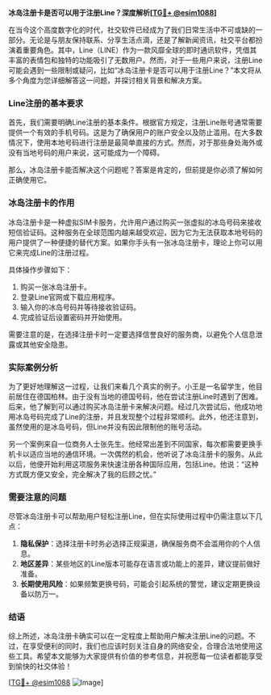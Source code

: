 **冰岛注册卡是否可以用于注册Line？深度解析[[TG💪+ @esim1088](https://t.me/s/esim1088)]**

在当今这个高度数字化的时代，社交软件已经成为了我们日常生活中不可或缺的一部分。无论是与朋友保持联系、分享生活点滴，还是了解新闻资讯，社交平台都扮演着重要角色。其中，Line（LINE）作为一款风靡全球的即时通讯软件，凭借其丰富的表情包和独特的功能吸引了无数用户。然而，对于一些用户来说，注册Line可能会遇到一些限制或疑问，比如“冰岛注册卡是否可以用于注册Line？”本文将从多个角度为您详细解答这一问题，并探讨相关背景和解决方案。

### Line注册的基本要求

首先，我们需要明确Line注册的基本条件。根据官方规定，注册Line账号通常需要提供一个有效的手机号码。这是为了确保用户的账户安全以及防止滥用。在大多数情况下，使用本地号码进行注册是最简单直接的方式。然而，对于那些身处海外或没有当地号码的用户来说，这可能成为一个障碍。

那么，冰岛注册卡能否解决这个问题呢？答案是肯定的，但前提是你必须了解如何正确使用它。

### 冰岛注册卡的作用

冰岛注册卡是一种虚拟SIM卡服务，允许用户通过购买一张虚拟的冰岛号码来接收短信验证码。这种服务在全球范围内越来越受欢迎，因为它为无法获取本地号码的用户提供了一种便捷的替代方案。如果你手头有一张冰岛注册卡，理论上你可以用它来完成Line的注册过程。

具体操作步骤如下：
1. 购买一张冰岛注册卡。
2. 登录Line官网或下载应用程序。
3. 输入你的冰岛号码并等待接收验证码。
4. 完成验证后设置密码并开始使用。

需要注意的是，在选择注册卡时一定要选择信誉良好的服务商，以避免个人信息泄露或其他安全隐患。

### 实际案例分析

为了更好地理解这一过程，让我们来看几个真实的例子。小王是一名留学生，他目前居住在德国柏林。由于没有当地的德国号码，他在尝试注册Line时遇到了困难。后来，他了解到可以通过购买冰岛注册卡来解决问题。经过几次尝试后，他成功地用冰岛号码完成了Line的注册，并且发现整个过程非常顺利。此外，他还注意到，虽然使用的是冰岛号码，但Line并没有因此限制他的账号活动。

另一个案例来自一位商务人士张先生。他经常出差到不同国家，每次都需要更换手机卡以适应当地的通信环境。一次偶然的机会，他听说了冰岛注册卡的服务。从此以后，他便开始利用这项服务来快速注册各种国际应用，包括Line。他说：“这种方式既方便又安全，完全解决了我的后顾之忧。”

### 需要注意的问题

尽管冰岛注册卡可以帮助用户轻松注册Line，但在实际使用过程中仍需注意以下几点：

1. **隐私保护**：选择注册卡时务必选择正规渠道，确保服务商不会滥用你的个人信息。
2. **地区差异**：某些地区的Line版本可能存在语言或功能上的差异，建议提前做好准备。
3. **长期使用风险**：如果频繁更换号码，可能会引起系统的警觉，建议定期更换设备以防万一。

### 结语

综上所述，冰岛注册卡确实可以在一定程度上帮助用户解决注册Line的问题。不过，在享受便利的同时，我们也应该时刻关注自身的网络安全，合理合法地使用这些工具。希望本文能够为大家提供有价值的参考信息，并祝愿每一位读者都能享受到愉快的社交体验！

[[TG💪+ @esim1088](https://t.me/s/esim1088) ![Image](https://i.postimg.cc/4NQfJmqS/Snipaste-2025-05-13-00-14-12.png)]